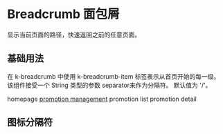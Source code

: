 # Breadcrumb 面包屑

显示当前页面的路径，快速返回之前的任意页面。

## 基础用法

在 k-breadcrumb 中使用 k-breadcrumb-item 标签表示从首页开始的每一级。 该组件接受一个 String 类型的参数 separator来作为分隔符。 默认值为 '/'。

  <k-breadcrumb separator="/">
    <k-breadcrumb-item :to="{ path: '/' }">homepage</k-breadcrumb-item>
    <k-breadcrumb-item><a href="/">promotion management</a></k-breadcrumb-item>
    <k-breadcrumb-item>promotion list</k-breadcrumb-item>
    <k-breadcrumb-item>promotion detail</k-breadcrumb-item>
  </k-breadcrumb>

## 图标分隔符